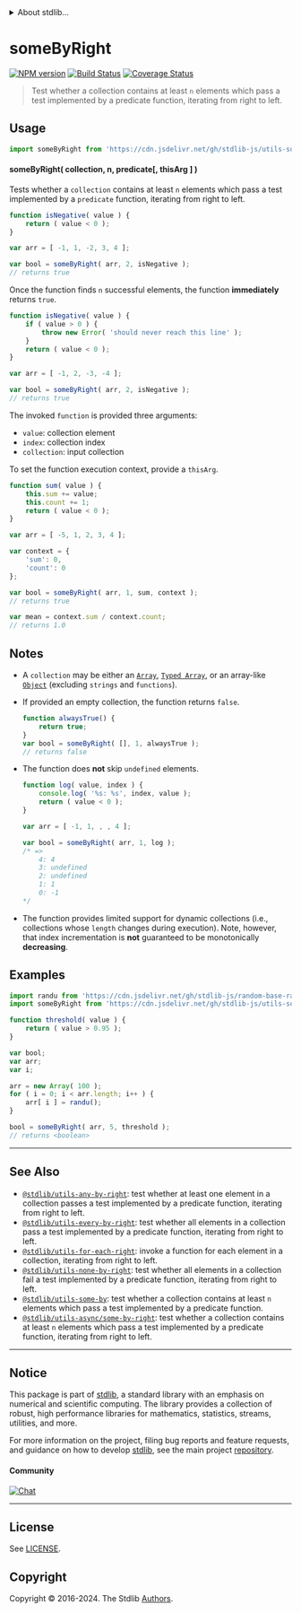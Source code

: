 <!--

@license Apache-2.0

Copyright (c) 2018 The Stdlib Authors.

Licensed under the Apache License, Version 2.0 (the "License");
you may not use this file except in compliance with the License.
You may obtain a copy of the License at

   http://www.apache.org/licenses/LICENSE-2.0

Unless required by applicable law or agreed to in writing, software
distributed under the License is distributed on an "AS IS" BASIS,
WITHOUT WARRANTIES OR CONDITIONS OF ANY KIND, either express or implied.
See the License for the specific language governing permissions and
limitations under the License.

-->


<details>
  <summary>
    About stdlib...
  </summary>
  <p>We believe in a future in which the web is a preferred environment for numerical computation. To help realize this future, we've built stdlib. stdlib is a standard library, with an emphasis on numerical and scientific computation, written in JavaScript (and C) for execution in browsers and in Node.js.</p>
  <p>The library is fully decomposable, being architected in such a way that you can swap out and mix and match APIs and functionality to cater to your exact preferences and use cases.</p>
  <p>When you use stdlib, you can be absolutely certain that you are using the most thorough, rigorous, well-written, studied, documented, tested, measured, and high-quality code out there.</p>
  <p>To join us in bringing numerical computing to the web, get started by checking us out on <a href="https://github.com/stdlib-js/stdlib">GitHub</a>, and please consider <a href="https://opencollective.com/stdlib">financially supporting stdlib</a>. We greatly appreciate your continued support!</p>
</details>

# someByRight

[![NPM version][npm-image]][npm-url] [![Build Status][test-image]][test-url] [![Coverage Status][coverage-image]][coverage-url] <!-- [![dependencies][dependencies-image]][dependencies-url] -->

> Test whether a collection contains at least `n` elements which pass a test implemented by a predicate function, iterating from right to left.

<!-- Section to include introductory text. Make sure to keep an empty line after the intro `section` element and another before the `/section` close. -->

<section class="intro">

</section>

<!-- /.intro -->

<!-- Package usage documentation. -->



<section class="usage">

## Usage

```javascript
import someByRight from 'https://cdn.jsdelivr.net/gh/stdlib-js/utils-some-by-right@v0.2.2-deno/mod.js';
```

#### someByRight( collection, n, predicate\[, thisArg ] )

Tests whether a `collection` contains at least `n` elements which pass a test implemented by a `predicate` function, iterating from right to left.

```javascript
function isNegative( value ) {
    return ( value < 0 );
}

var arr = [ -1, 1, -2, 3, 4 ];

var bool = someByRight( arr, 2, isNegative );
// returns true
```

Once the function finds `n` successful elements, the function **immediately** returns `true`.

```javascript
function isNegative( value ) {
    if ( value > 0 ) {
        throw new Error( 'should never reach this line' );
    }
    return ( value < 0 );
}

var arr = [ -1, 2, -3, -4 ];

var bool = someByRight( arr, 2, isNegative );
// returns true
```

The invoked `function` is provided three arguments:

-   `value`: collection element
-   `index`: collection index
-   `collection`: input collection

To set the function execution context, provide a `thisArg`.

```javascript
function sum( value ) {
    this.sum += value;
    this.count += 1;
    return ( value < 0 );
}

var arr = [ -5, 1, 2, 3, 4 ];

var context = {
    'sum': 0,
    'count': 0
};

var bool = someByRight( arr, 1, sum, context );
// returns true

var mean = context.sum / context.count;
// returns 1.0
```

</section>

<!-- /.usage -->

<!-- Package usage notes. Make sure to keep an empty line after the `section` element and another before the `/section` close. -->

<section class="notes">

## Notes

-   A `collection` may be either an [`Array`][mdn-array], [`Typed Array`][mdn-typed-array], or an array-like [`Object`][mdn-object] (excluding `strings` and `functions`).

-   If provided an empty collection, the function returns `false`.

    ```javascript
    function alwaysTrue() {
        return true;
    }
    var bool = someByRight( [], 1, alwaysTrue );
    // returns false
    ```

-   The function does **not** skip `undefined` elements.

    <!-- eslint-disable no-sparse-arrays, stdlib/doctest-marker -->

    ```javascript
    function log( value, index ) {
        console.log( '%s: %s', index, value );
        return ( value < 0 );
    }

    var arr = [ -1, 1, , , 4 ];

    var bool = someByRight( arr, 1, log );
    /* =>
        4: 4
        3: undefined
        2: undefined
        1: 1
        0: -1
    */
    ```

-   The function provides limited support for dynamic collections (i.e., collections whose `length` changes during execution). Note, however, that index incrementation is **not** guaranteed to be monotonically **decreasing**.

</section>

<!-- /.notes -->

<!-- Package usage examples. -->

<section class="examples">

## Examples

<!-- eslint no-undef: "error" -->

```javascript
import randu from 'https://cdn.jsdelivr.net/gh/stdlib-js/random-base-randu@deno/mod.js';
import someByRight from 'https://cdn.jsdelivr.net/gh/stdlib-js/utils-some-by-right@v0.2.2-deno/mod.js';

function threshold( value ) {
    return ( value > 0.95 );
}

var bool;
var arr;
var i;

arr = new Array( 100 );
for ( i = 0; i < arr.length; i++ ) {
    arr[ i ] = randu();
}

bool = someByRight( arr, 5, threshold );
// returns <boolean>
```

</section>

<!-- /.examples -->

<!-- Section to include cited references. If references are included, add a horizontal rule *before* the section. Make sure to keep an empty line after the `section` element and another before the `/section` close. -->

<section class="references">

</section>

<!-- /.references -->

<!-- Section for related `stdlib` packages. Do not manually edit this section, as it is automatically populated. -->

<section class="related">

* * *

## See Also

-   <span class="package-name">[`@stdlib/utils-any-by-right`][@stdlib/utils/any-by-right]</span><span class="delimiter">: </span><span class="description">test whether at least one element in a collection passes a test implemented by a predicate function, iterating from right to left.</span>
-   <span class="package-name">[`@stdlib/utils-every-by-right`][@stdlib/utils/every-by-right]</span><span class="delimiter">: </span><span class="description">test whether all elements in a collection pass a test implemented by a predicate function, iterating from right to left.</span>
-   <span class="package-name">[`@stdlib/utils-for-each-right`][@stdlib/utils/for-each-right]</span><span class="delimiter">: </span><span class="description">invoke a function for each element in a collection, iterating from right to left.</span>
-   <span class="package-name">[`@stdlib/utils-none-by-right`][@stdlib/utils/none-by-right]</span><span class="delimiter">: </span><span class="description">test whether all elements in a collection fail a test implemented by a predicate function, iterating from right to left.</span>
-   <span class="package-name">[`@stdlib/utils-some-by`][@stdlib/utils/some-by]</span><span class="delimiter">: </span><span class="description">test whether a collection contains at least `n` elements which pass a test implemented by a predicate function.</span>
-   <span class="package-name">[`@stdlib/utils-async/some-by-right`][@stdlib/utils/async/some-by-right]</span><span class="delimiter">: </span><span class="description">test whether a collection contains at least `n` elements which pass a test implemented by a predicate function, iterating from right to left.</span>

</section>

<!-- /.related -->

<!-- Section for all links. Make sure to keep an empty line after the `section` element and another before the `/section` close. -->


<section class="main-repo" >

* * *

## Notice

This package is part of [stdlib][stdlib], a standard library with an emphasis on numerical and scientific computing. The library provides a collection of robust, high performance libraries for mathematics, statistics, streams, utilities, and more.

For more information on the project, filing bug reports and feature requests, and guidance on how to develop [stdlib][stdlib], see the main project [repository][stdlib].

#### Community

[![Chat][chat-image]][chat-url]

---

## License

See [LICENSE][stdlib-license].


## Copyright

Copyright &copy; 2016-2024. The Stdlib [Authors][stdlib-authors].

</section>

<!-- /.stdlib -->

<!-- Section for all links. Make sure to keep an empty line after the `section` element and another before the `/section` close. -->

<section class="links">

[npm-image]: http://img.shields.io/npm/v/@stdlib/utils-some-by-right.svg
[npm-url]: https://npmjs.org/package/@stdlib/utils-some-by-right

[test-image]: https://github.com/stdlib-js/utils-some-by-right/actions/workflows/test.yml/badge.svg?branch=v0.2.2
[test-url]: https://github.com/stdlib-js/utils-some-by-right/actions/workflows/test.yml?query=branch:v0.2.2

[coverage-image]: https://img.shields.io/codecov/c/github/stdlib-js/utils-some-by-right/main.svg
[coverage-url]: https://codecov.io/github/stdlib-js/utils-some-by-right?branch=main

<!--

[dependencies-image]: https://img.shields.io/david/stdlib-js/utils-some-by-right.svg
[dependencies-url]: https://david-dm.org/stdlib-js/utils-some-by-right/main

-->

[chat-image]: https://img.shields.io/gitter/room/stdlib-js/stdlib.svg
[chat-url]: https://app.gitter.im/#/room/#stdlib-js_stdlib:gitter.im

[stdlib]: https://github.com/stdlib-js/stdlib

[stdlib-authors]: https://github.com/stdlib-js/stdlib/graphs/contributors

[umd]: https://github.com/umdjs/umd
[es-module]: https://developer.mozilla.org/en-US/docs/Web/JavaScript/Guide/Modules

[deno-url]: https://github.com/stdlib-js/utils-some-by-right/tree/deno
[deno-readme]: https://github.com/stdlib-js/utils-some-by-right/blob/deno/README.md
[umd-url]: https://github.com/stdlib-js/utils-some-by-right/tree/umd
[umd-readme]: https://github.com/stdlib-js/utils-some-by-right/blob/umd/README.md
[esm-url]: https://github.com/stdlib-js/utils-some-by-right/tree/esm
[esm-readme]: https://github.com/stdlib-js/utils-some-by-right/blob/esm/README.md
[branches-url]: https://github.com/stdlib-js/utils-some-by-right/blob/main/branches.md

[stdlib-license]: https://raw.githubusercontent.com/stdlib-js/utils-some-by-right/main/LICENSE

[mdn-array]: https://developer.mozilla.org/en-US/docs/Web/JavaScript/Reference/Global_Objects/Array

[mdn-typed-array]: https://developer.mozilla.org/en-US/docs/Web/JavaScript/Reference/Global_Objects/TypedArray

[mdn-object]: https://developer.mozilla.org/en-US/docs/Web/JavaScript/Reference/Global_Objects/Object

<!-- <related-links> -->

[@stdlib/utils/any-by-right]: https://github.com/stdlib-js/utils-any-by-right/tree/deno

[@stdlib/utils/every-by-right]: https://github.com/stdlib-js/utils-every-by-right/tree/deno

[@stdlib/utils/for-each-right]: https://github.com/stdlib-js/utils-for-each-right/tree/deno

[@stdlib/utils/none-by-right]: https://github.com/stdlib-js/utils-none-by-right/tree/deno

[@stdlib/utils/some-by]: https://github.com/stdlib-js/utils-some-by/tree/deno

[@stdlib/utils/async/some-by-right]: https://github.com/stdlib-js/utils-async-some-by-right/tree/deno

<!-- </related-links> -->

</section>

<!-- /.links -->
